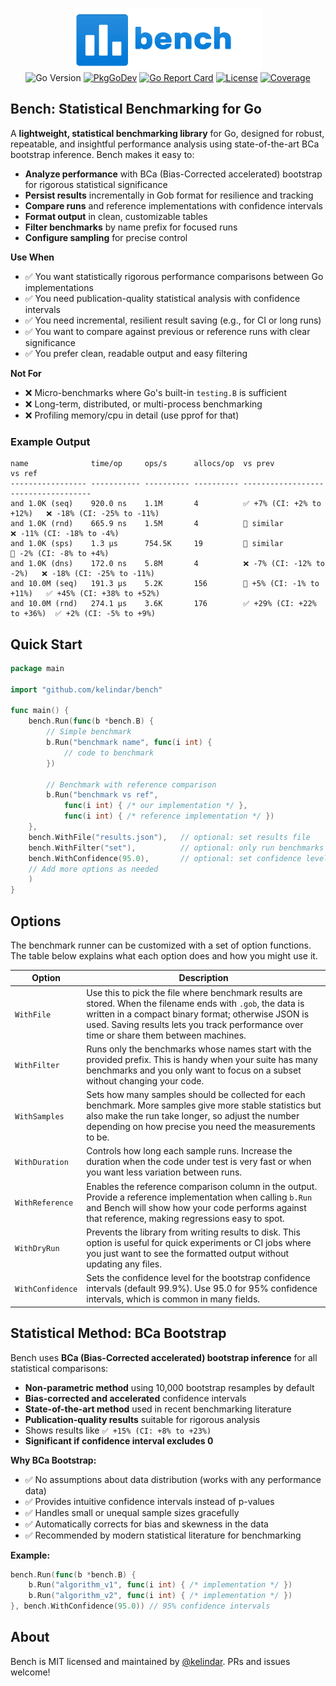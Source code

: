 <p align="center">
<img width="300" height="100" src=".github/logo.png" border="0" alt="kelindar/bench">
<br>
<img src="https://img.shields.io/github/go-mod/go-version/kelindar/bench" alt="Go Version">
<a href="https://pkg.go.dev/github.com/kelindar/bench"><img src="https://pkg.go.dev/badge/github.com/kelindar/bench" alt="PkgGoDev"></a>
<a href="https://goreportcard.com/report/github.com/kelindar/bench"><img src="https://goreportcard.com/badge/github.com/kelindar/bench" alt="Go Report Card"></a>
<a href="https://opensource.org/licenses/MIT"><img src="https://img.shields.io/badge/License-MIT-blue.svg" alt="License"></a>
<a href="https://coveralls.io/github/kelindar/bench"><img src="https://coveralls.io/repos/github/kelindar/bench/badge.svg" alt="Coverage"></a>
</p>

## Bench: Statistical Benchmarking for Go

A **lightweight, statistical benchmarking library** for Go, designed for robust, repeatable, and insightful performance analysis using state-of-the-art BCa bootstrap inference. Bench makes it easy to:

- **Analyze performance** with BCa (Bias-Corrected accelerated) bootstrap for rigorous statistical significance
- **Persist results** incrementally in Gob format for resilience and tracking
- **Compare runs** and reference implementations with confidence intervals
- **Format output** in clean, customizable tables
- **Filter benchmarks** by name prefix for focused runs
- **Configure sampling** for precise control

**Use When**

* ✅ You want statistically rigorous performance comparisons between Go implementations
* ✅ You need publication-quality statistical analysis with confidence intervals
* ✅ You need incremental, resilient result saving (e.g., for CI or long runs)
* ✅ You want to compare against previous or reference runs with clear significance
* ✅ You prefer clean, readable output and easy filtering

**Not For**

* ❌ Micro-benchmarks where Go's built-in `testing.B` is sufficient
* ❌ Long-term, distributed, or multi-process benchmarking
* ❌ Profiling memory/cpu in detail (use pprof for that)

### Example Output

```
name              time/op     ops/s      allocs/op  vs prev            vs ref
----------------- ----------- ---------- ---------- ------------------ ------------------
and 1.0K (seq)    920.0 ns    1.1M       4          ✅ +7% (CI: +2% to +12%)   ❌ -18% (CI: -25% to -11%)
and 1.0K (rnd)    665.9 ns    1.5M       4          🟰 similar         ❌ -11% (CI: -18% to -4%)
and 1.0K (sps)    1.3 µs      754.5K     19         🟰 similar         🟰 -2% (CI: -8% to +4%)
and 1.0K (dns)    172.0 ns    5.8M       4          ❌ -7% (CI: -12% to -2%)   ❌ -18% (CI: -25% to -11%)
and 10.0M (seq)   191.3 µs    5.2K       156        🟰 +5% (CI: -1% to +11%)   ✅ +45% (CI: +38% to +52%)
and 10.0M (rnd)   274.1 µs    3.6K       176        ✅ +29% (CI: +22% to +36%)  ✅ +2% (CI: -5% to +9%)
```

## Quick Start

```go
package main

import "github.com/kelindar/bench"

func main() {
    bench.Run(func(b *bench.B) {
        // Simple benchmark
        b.Run("benchmark name", func(i int) {
            // code to benchmark
        })

        // Benchmark with reference comparison
        b.Run("benchmark vs ref",
            func(i int) { /* our implementation */ },
            func(i int) { /* reference implementation */ })
    },
    bench.WithFile("results.json"),   // optional: set results file
    bench.WithFilter("set"),          // optional: only run benchmarks starting with "set"
    bench.WithConfidence(95.0),       // optional: set confidence level (default 99.9%)
    // Add more options as needed
    )
}
```

## Options

The benchmark runner can be customized with a set of option functions. The table below explains what each option does and how you might use it.

| Option | Description |
|--------|-------------|
| `WithFile` | Use this to pick the file where benchmark results are stored. When the filename ends with `.gob`, the data is written in a compact binary format; otherwise JSON is used. Saving results lets you track performance over time or share them between machines. |
| `WithFilter` | Runs only the benchmarks whose names start with the provided prefix. This is handy when your suite has many benchmarks and you only want to focus on a subset without changing your code. |
| `WithSamples` | Sets how many samples should be collected for each benchmark. More samples give more stable statistics but also make the run take longer, so adjust the number depending on how precise you need the measurements to be. |
| `WithDuration` | Controls how long each sample runs. Increase the duration when the code under test is very fast or when you want less variation between runs. |
| `WithReference` | Enables the reference comparison column in the output. Provide a reference implementation when calling `b.Run` and Bench will show how your code performs against that reference, making regressions easy to spot. |
| `WithDryRun` | Prevents the library from writing results to disk. This option is useful for quick experiments or CI jobs where you just want to see the formatted output without updating any files. |
| `WithConfidence` | Sets the confidence level for the bootstrap confidence intervals (default 99.9%). Use 95.0 for 95% confidence intervals, which is common in many fields. |

## Statistical Method: BCa Bootstrap

Bench uses **BCa (Bias-Corrected accelerated) bootstrap inference** for all statistical comparisons:

- **Non-parametric method** using 10,000 bootstrap resamples by default
- **Bias-corrected and accelerated** confidence intervals
- **State-of-the-art method** used in recent benchmarking literature
- **Publication-quality results** suitable for rigorous analysis
- Shows results like `✅ +15% (CI: +8% to +23%)`
- **Significant if confidence interval excludes 0**

**Why BCa Bootstrap:**
- ✅ No assumptions about data distribution (works with any performance data)
- ✅ Provides intuitive confidence intervals instead of p-values
- ✅ Handles small or unequal sample sizes gracefully
- ✅ Automatically corrects for bias and skewness in the data
- ✅ Recommended by modern statistical literature for benchmarking

**Example:**
```go
bench.Run(func(b *bench.B) {
    b.Run("algorithm_v1", func(i int) { /* implementation */ })
    b.Run("algorithm_v2", func(i int) { /* implementation */ })
}, bench.WithConfidence(95.0)) // 95% confidence intervals
```

## About

Bench is MIT licensed and maintained by [@kelindar](https://github.com/kelindar). PRs and issues welcome! 
